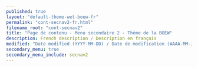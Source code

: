 ```yaml
---
published: true
layout: "default-theme-wet-boew-fr"
permalink: "cont-secnav2-fr.html"
filename_root: "cont-secnav2"
title: "Page de contenu - Menu secondaire 2 - Thème de la BOEW"
description: French description / Description en français
modified: "Date modified (YYYY-MM-DD) / Date de modification (AAAA-MM-JJ)"
secondary_menu: true
secondary_menu_include: secnav2
---
```



